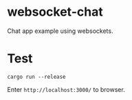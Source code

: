 # websocket-chat

Chat app example using websockets.

# Test

```
cargo run --release
```

Enter `http://localhost:3000/` to browser.
